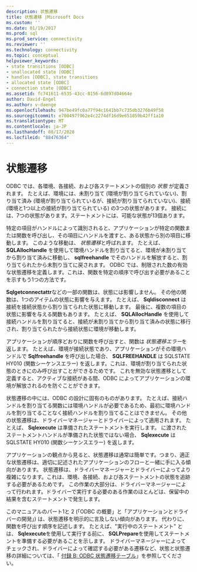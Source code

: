 ```yaml
---
description: 状態遷移
title: 状態遷移 |Microsoft Docs
ms.custom: ''
ms.date: 01/19/2017
ms.prod: sql
ms.prod_service: connectivity
ms.reviewer: ''
ms.technology: connectivity
ms.topic: conceptual
helpviewer_keywords:
- state transitions [ODBC]
- unallocated state [ODBC]
- handles [ODBC], state transitions
- allocated state [ODBC]
- connection state [ODBC]
ms.assetid: fc741611-6535-43cc-8156-6d897d04664e
author: David-Engel
ms.author: v-daenge
ms.openlocfilehash: 947be49fc0a77f94c1641bb7c735db3276b49f58
ms.sourcegitcommit: e700497f962e4c2274df16d9e651059b42ff1a10
ms.translationtype: MT
ms.contentlocale: ja-JP
ms.lasthandoff: 08/17/2020
ms.locfileid: "88476364"
---
```

# <a name="state-transitions"></a>状態遷移
ODBC では、各環境、各接続、および各ステートメントの個別の *状態* が定義されます。 たとえば、環境には、未割り当て (環境が割り当てられていない)、割り当て済み (環境が割り当てられているが、接続が割り当てられていない)、接続 (環境と1つ以上の接続が割り当てられている) の3つの状態があります。 接続には、7つの状態があります。ステートメントには、可能な状態が13個あります。  
  
 特定の項目がハンドルによって識別されると、アプリケーションが特定の関数または関数を呼び出し、その項目にハンドルを渡すと、ある状態から別の項目に移動します。 このような移動は、 *状態遷移*と呼ばれます。 たとえば、 **SQLAllocHandle** を使用して環境ハンドルを割り当てると、環境が未割り当てから割り当て済みに移動し、 **sqlfreehandle** でそのハンドルを解放すると、割り当てられたから未割り当てに戻されます。 ODBC では、制限された数の有効な状態遷移を定義します。これは、関数を特定の順序で呼び出す必要があることを示すもう1つの方法です。  
  
 **Sqlgetconnectattr**などの一部の関数は、状態には影響しません。 その他の関数は、1つのアイテムの状態に影響を与えます。 たとえば、 **Sqldisconnect** は接続を接続状態から割り当てられた状態に移動します。 最後に、複数の項目の状態に影響を与える関数もあります。 たとえば、 **SQLAllocHandle** を使用して接続ハンドルを割り当てると、接続が未割り当てから割り当て済みの状態に移行され、割り当てられたから接続状態に環境が移動します。  
  
 アプリケーションが順序どおりに関数を呼び出すと、関数は *状態遷移エラー*を返します。 たとえば、環境が接続状態であり、アプリケーションがその環境ハンドルで **Sqlfreehandle** を呼び出した場合、 **SQLFREEHANDLE** は SQLSTATE HY010 (関数シーケンスエラー) を返します。これは、環境が割り当てられた状態のときにのみ呼び出すことができるためです。 これを無効な状態遷移として定義すると、アクティブな接続がある間、ODBC によってアプリケーションの環境が解放されるのを防ぐことができます。  
  
 状態遷移の中には、ODBC の設計に固有のものがあります。 たとえば、接続ハンドルを割り当てる関数には環境ハンドルが必要であるため、最初に環境ハンドルを割り当てることなく接続ハンドルを割り当てることはできません。 その他の状態遷移は、ドライバーマネージャーとドライバーによって適用されます。 たとえば、 **Sqlexecute** は準備されたステートメントを実行します。 に渡されたステートメントハンドルが準備された状態ではない場合、 **Sqlexecute** は SQLSTATE HY010 (関数シーケンスエラー) を返します。  
  
 アプリケーションの観点から見ると、状態遷移は通常は簡単です。つまり、適正な状態遷移は、適切に記述されたアプリケーションのフローと一緒に手に入る傾向があります。 状態遷移は、ドライバーマネージャーとドライバーによってより複雑になります。これは、環境、各接続、および各ステートメントの状態を追跡する必要があるためです。 この作業の大部分は、ドライバーマネージャーによって行われます。ドライバーで実行する必要のある作業のほとんどは、保留中の結果を含むステートメントで発生します。  
  
 このマニュアルのパート1と 2 (「ODBC の概要」と「アプリケーションとドライバーの開発」) は、状態遷移を明示的に言及しない傾向があります。 代わりに、関数を呼び出す順序を記述します。 たとえば、"実行中のステートメント" とは、 **Sqlexecute**を使用して実行する前に、 **SQLPrepare**を使用してステートメントを準備する必要があることを示します。 ドライバーマネージャーによってチェックされ、ドライバーによって確認する必要がある遷移など、状態と状態遷移の詳細については、「 [付録 B: ODBC 状態遷移テーブル](../../../odbc/reference/appendixes/appendix-b-odbc-state-transition-tables.md)」を参照してください。
